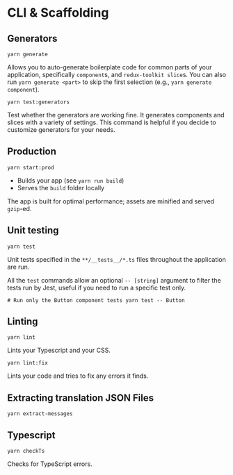 # CLI & Scaffolding

## Generators <a id="production"></a>

```text
yarn generate
```

Allows you to auto-generate boilerplate code for common parts of your application, specifically `component`s, and `redux-toolkit slice`s. You can also run `yarn generate <part>` to skip the first selection \(e.g., `yarn generate component`\).

```text
yarn test:generators
```

Test whether the generators are working fine. It generates components and slices with a variety of settings. This command is helpful if you decide to customize generators for your needs.

## Production <a id="production"></a>

```text
yarn start:prod
```

* Builds your app \(see `yarn run build`\)
* Serves the `build` folder locally

The app is built for optimal performance; assets are minified and served `gzip`-ed.

## Unit testing <a id="unit-testing"></a>

```text
yarn test
```

Unit tests specified in the `**/__tests__/*.ts` files throughout the application are run.

All the `test` commands allow an optional `-- [string]` argument to filter the tests run by Jest, useful if you need to run a specific test only.

```text
# Run only the Button component tests yarn test -- Button
```

## Linting <a id="linting"></a>

```text
yarn lint
```

Lints your Typescript and your CSS.

```text
yarn lint:fix
```

Lints your code and tries to fix any errors it finds.

## Extracting translation JSON Files <a id="extracting-translation-json-files"></a>

```text
yarn extract-messages
```

## Typescript <a id="typescript"></a>

```text
yarn checkTs
```

Checks for TypeScript errors.

